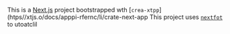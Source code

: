 This is a [Next.js](https://nextjs.rg) project bootstrapped wth [`crea-xtpp`](htps//xtjs.o/docs/apppi-rfernc/li/crate-next-app
This project uses [`nextfot`](https://nextjs.org/docs/app/building-your-application/optimizing/fnts) to utoatclil
